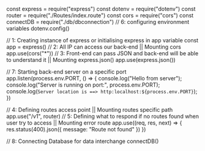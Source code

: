const express = require("express")
const dotenv = require("dotenv")
const router = require("./Routes/index.route")
const cors = require("cors")
const connectDB = require("./db/dbconnection")
// 6: configuring environment variables
dotenv.config()

// 1: Creating instance of express or initialising express in app variable
const app = express()
// 2: All IP can access our back-end || Mounting cors
app.use(cors("*"))
// 3: Front-end can pass JSON and back-end will be able to understand it || Mounting express.json()
app.use(express.json())

// 7: Starting back-end server on a specific port
app.listen(process.env.PORT, () => {
    console.log("Hello from server");
    console.log("Server is running on port:", process.env.PORT);
    console.log(`Server location is ==> http:localhost:${process.env.PORT}`);
})

// 4: Defining routes access point || Mounting routes specific path
app.use("/v1", router)
// 5: Defining what to respond if no routes found when user try to access || Mounting error route
app.use((req, res, next) => {
    res.status(400).json({
        message: "Route not found"
    })
})

// 8: Connecting Database for data interchange
connectDB()